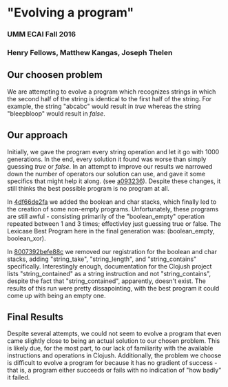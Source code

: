 # "Evolving a program"
### UMM ECAI Fall 2016
### Henry Fellows, Matthew Kangas, Joseph Thelen

## Our choosen problem
We are attempting to evolve a program which recognizes
strings in which the second half of the string is
identical to the first half  of the string. For example,
the string "abcabc" would result in *true* whereas the
string "bleepbloop" would result in *false*.

## Our approach
Initially, we gave the program every string operation and let it
go with 1000 generations. In the end, every solution it found was
worse than simply guessing *true* or *false*. In an attempt to improve
our results we narrowed down the number of operators our solution can
use, and gave it some specifics that might help it along. (see [a093236](https://github.com/KangasMatthew/Clojush/commit/a093236)).
Despite these changes, it still thinks the best possible program is no
program at all.

In [4df66de2fa](https://github.com/KangasMatthew/Clojush/commit/4df66de2fa72777a6ce4e1e015c56969df00224b) we added the boolean and char stacks, which finally led
to the creation of some non-empty programs. Unfortunately, these programs are
still awful - consisting primarily of the "boolean_empty" operation repeated
between 1 and 3 times; effectivley just guessing true or false. The Lexicase
Best Program here in the final generation was: (boolean_empty, boolean_xor).

In [8007392befe88c](https://github.com/KangasMatthew/Clojush/commit/a093236) we removed our registration for the boolean and char
stacks, adding "string_take", "string_length", and "string_contains"
specifically. Interestingly enough, documentation for the Clojush project
lists "string_contained" as a string instruction and not "string_contains",
despite the fact that "string_contained", apparently, doesn't exist. The
results of this run were pretty dissapointing, with the best program
it could come up with being an empty one.

## Final Results
Despite several attempts, we could not seem to evolve a program that even
came slightly close to being an actual solution to our chosen problem. This
is likely due, for the most part, to our lack of familiarity with the
available instructions and operations in Clojush. Additionally, the problem
we choose is difficult to evolve a program for because it has no gradient
of success - that is, a program either succeeds or fails with no indication
of "how badly" it failed.


